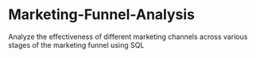 # Marketing-Funnel-Analysis
Analyze the effectiveness of different marketing channels across various stages of the marketing funnel using SQL

